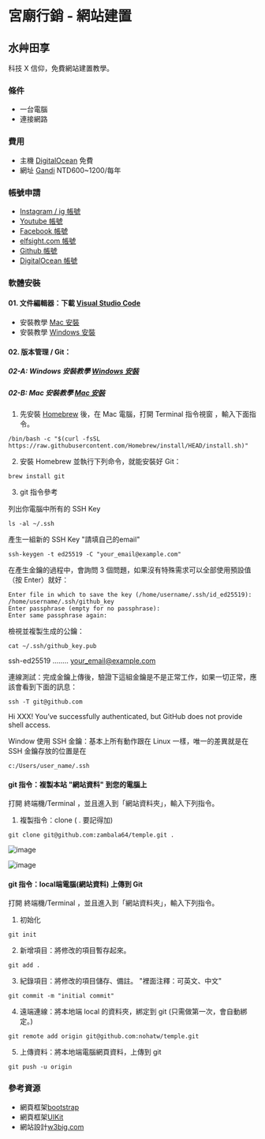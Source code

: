 # 宮廟行銷 - 網站建置
## 水艸田享
科技 X 信仰，免費網站建置教學。

### 條件
- 一台電腦
- 連接網路

### 費用
- 主機 [DigitalOcean](https://digitalocean.com/) 免費
- 網址 [Gandi](https://www.gandi.net/zh-Hant) NTD600~1200/每年

### 帳號申請
- [Instagram / ig 帳號](https://www.instagram.com/)
- [Youtube 帳號](https://youtube.com/)
- [Facebook 帳號](https://facebook.com/)
- [elfsight.com 帳號](https://apps.elfsight.com/sign-up/)
- [Github 帳號](https://pages.github.com/)
- [DigitalOcean 帳號](https://cloud.digitalocean.com/registrations/new)

### 軟體安裝
#### 01. 文件編輯器：下載 [Visual Studio Code](https://code.visualstudio.com/download)
- 安裝教學 [Mac 安裝](https://www.youtube.com/watch?v=V0umtTqyvyE)
- 安裝教學 [Windows 安裝](https://www.youtube.com/watch?v=ivgCJ1XmNMM)


#### 02. 版本管理 / Git：
##### 02-A: Windows 安裝教學 [Windows 安裝](https://git-scm.com/download/win)

##### 02-B: Mac 安裝教學 [Mac 安裝](https://docs.microsoft.com/zh-tw/devops/develop/git/install-and-set-up-git)
01. 先安裝 [Homebrew](https://brew.sh/) 後，在 Mac 電腦，打開 Terminal 指令視窗 ，輸入下面指令。
```
/bin/bash -c "$(curl -fsSL https://raw.githubusercontent.com/Homebrew/install/HEAD/install.sh)"
```
02. 安裝 Homebrew 並執行下列命令，就能安裝好 Git：
```
brew install git
```
03. git 指令參考

列出你電腦中所有的 SSH Key 
```
ls -al ~/.ssh
```

產生一組新的 SSH Key "請填自己的email"
```
ssh-keygen -t ed25519 -C "your_email@example.com"
```

在產生金鑰的過程中，會詢問 3 個問題，如果沒有特殊需求可以全部使用預設值（按 Enter）就好：
```
Enter file in which to save the key (/home/username/.ssh/id_ed25519): /home/username/.ssh/github_key
Enter passphrase (empty for no passphrase): 
Enter same passphrase again: 
```

檢視並複製生成的公鑰：
```
cat ~/.ssh/github_key.pub
``` 
ssh-ed25519 ........ your_email@example.com


連線測試：完成金鑰上傳後，驗證下這組金鑰是不是正常工作，如果一切正常，應該會看到下面的訊息：
```
ssh -T git@github.com
```
Hi XXX! You’ve successfully authenticated, but GitHub does not provide shell access.


Window 使用 SSH 金鑰：基本上所有動作跟在 Linux 一樣，唯一的差異就是在 SSH 金鑰存放的位置是在
```
c:/Users/user_name/.ssh
```

#### git 指令：複製本站 "網站資料"  到您的電腦上
打開 終端機/Terminal ，並且進入到「網站資料夾」，輸入下列指令。

1. 複製指令：clone ( . 要記得加)
```
git clone git@github.com:zambala64/temple.git . 
```
![image](https://walrus-app-f22gd.ondigitalocean.app/images/ssh-01.png)

![image](https://walrus-app-f22gd.ondigitalocean.app/images/ssh-02.png)


#### git 指令：local端電腦(網站資料) 上傳到 Git 
打開 終端機/Terminal ，並且進入到「網站資料夾」，輸入下列指令。

1. 初始化
```
git init
```

2. 新增項目：將修改的項目暫存起來。
```
git add .
```

3. 紀錄項目：將修改的項目儲存、備註。 "裡面注釋：可英文、中文"
```
git commit -m "initial commit"
```

4. 遠端連線：將本地端 local 的資料夾，綁定到 git (只需做第一次，會自動綁定。)
```
git remote add origin git@github.com:nohatw/temple.git
```

5. 上傳資料：將本地端電腦網頁資料，上傳到 git
```
git push -u origin
```


### 參考資源
- 網頁框架[bootstrap](https://getbootstrap.com/)
- 網頁框架[UIKit](https://getuikit.com/)
- 網站設計[w3big.com](http://www.w3big.com/zh-TW/)



